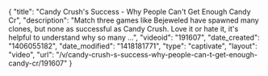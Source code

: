 {
    "title": "Candy Crush's Success - Why People Can't Get Enough Candy Cr",
    "description": "Match three games like Bejeweled have spawned many clones, but none as successful as Candy Crush. Love it or hate it, it's helpful to understand why so many ...",
    "videoid": "191607",
    "date_created": "1406055182",
    "date_modified": "1418181771",
    "type": "captivate",
    "layout": "video",
    "url": "\/v\/candy-crush-s-success-why-people-can-t-get-enough-candy-cr\/191607"
}